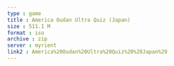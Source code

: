 ```yaml
---
type : game
title : America Oudan Ultra Quiz (Japan)
size : 511.1 M
format : iso
archive : zip
server : myrient
link2 : America%20Oudan%20Ultra%20Quiz%20%28Japan%29
---
```

